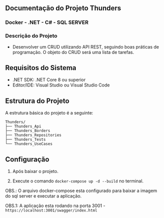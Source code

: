 ## Documentação do Projeto Thunders
### Docker - .NET - C# - SQL SERVER

### Descrição do Projeto
 - Desenvolver um CRUD utilizando API REST, seguindo boas práticas de programação. O objeto do CRUD será uma lista de tarefas.

## Requisitos do Sistema
 - .NET SDK: .NET Core 8 ou superior
 - Editor/IDE: Visual Studio ou Visual Studio Code

## Estrutura do Projeto

A estrutura básica do projeto é a seguinte:
```
Thunders/
├── Thunders_Api
├── Thunders_Borders
├── Thunders_Repositories
├── Thunders_Tests
└── Thunders_UseCases
```
## Configuração
1. Após baixar o projeto.

2. Execute o comando `docker-compose up -d --build` no terminal.

OBS.: O arquivo docker-compose esta configurado para baixar a imagem do sql server e executar a aplicação.

OBS.1: A aplicação esta rodando na porta 3001 - `https://localhost:3001/swagger/index.html`


   



